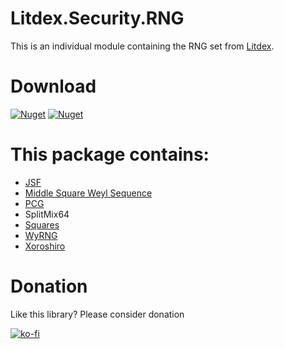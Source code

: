 # Litdex.Security.RNG

This is an individual module containing the RNG set from
[Litdex](https://github.com/Shiroechi/Litdex).

# Download

[![Nuget](https://img.shields.io/nuget/v/litdex?label=Litdex)](https://www.nuget.org/packages/Litdex/)
[![Nuget](https://img.shields.io/nuget/v/Litdex.Security.RNG?label=Litdex.Security.RNG)](https://www.nuget.org/packages/Litdex.Security.RNG)

# This package contains:

- [JSF](http://burtleburtle.net/bob/rand/smallprng.html)
- [Middle Square Weyl Sequence](https://en.wikipedia.org/wiki/Middle-square_method)
- [PCG](https://en.wikipedia.org/wiki/Permuted_congruential_generator)
- SplitMix64
- [Squares](<https://en.wikipedia.org/wiki/Counter-based_random_number_generator_(CBRNG)#Squares_RNG>)
- [WyRNG](https://github.com/wangyi-fudan/wyhash)
- [Xoroshiro](http://prng.di.unimi.it/)

# Donation

Like this library? Please consider donation

[![ko-fi](https://www.ko-fi.com/img/githubbutton_sm.svg)](https://ko-fi.com/X8X81SP2L)
